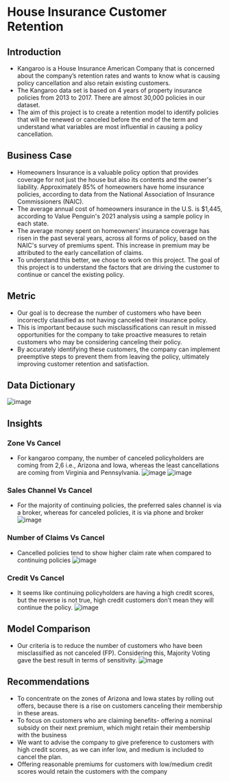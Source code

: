 # House Insurance Customer Retention
## Introduction
* Kangaroo is a House Insurance American Company that is concerned about the company’s retention rates and wants to know what is causing policy cancellation and also retain existing customers.
* The Kangaroo data set is based on 4 years of property insurance policies from 2013 to 2017. There are almost 30,000 policies in our dataset.  
* The aim of this project is to create a retention model to identify policies that will be renewed or canceled before the end of the term and understand what variables are most influential in causing a policy cancellation. 
## Business Case
* Homeowners Insurance is a valuable policy option that provides coverage for not just the house but also its contents and the owner's liability. Approximately 85% of homeowners have home insurance policies, according to data from the National Association of Insurance Commissioners (NAIC).
* The average annual cost of homeowners insurance in the U.S. is $1,445, according to Value Penguin's 2021 analysis using a sample policy in each state. 
* The average money spent on homeowners’ insurance coverage has risen in the past several years, across all forms of policy, based on the NAIC's survey of premiums spent. This increase in premium may be attributed to the early cancellation of claims. 
* To understand this better, we chose to work on this project. The goal of this project is to understand the factors that are driving the customer to continue or cancel the existing policy.
## Metric
* Our goal is to decrease the number of customers who have been incorrectly classified as not having canceled their insurance policy. 
* This is important because such misclassifications can result in missed opportunities for the company to take proactive measures to retain customers who may be considering canceling their policy. 
* By accurately identifying these customers, the company can implement preemptive steps to prevent them from leaving the policy, ultimately improving customer retention and satisfaction.
## Data Dictionary
  ![image](https://user-images.githubusercontent.com/48169929/226154408-74f0f330-5bc5-47b8-ba68-868f5f684f18.png)
## Insights
### Zone Vs Cancel
* For kangaroo company, the number of canceled policyholders are coming from 2,6 i.e., Arizona and Iowa, whereas the least cancellations are coming from Virginia and Pennsylvania.
  ![image](https://user-images.githubusercontent.com/48169929/226154432-736822bd-a8e8-43ea-a0eb-4bc71f5fc641.png)
![image](https://user-images.githubusercontent.com/48169929/226154444-ffe45466-7a96-44cb-89f2-b552f0c8b27a.png)
### Sales Channel Vs Cancel
* For the majority of continuing policies, the preferred sales channel is via a broker, whereas for canceled policies, it is via phone and broker
  ![image](https://user-images.githubusercontent.com/48169929/226154526-52d27d62-e056-4bbf-85d5-246a6ee3d8c1.png)
### Number of Claims Vs Cancel
* Cancelled policies tend to show higher claim rate when compared to continuing policies
  ![image](https://user-images.githubusercontent.com/48169929/226154587-b35f0da2-575f-494d-9f83-0d31f4b64310.png)
### Credit Vs Cancel
* It seems like continuing policyholders are having a high credit scores, but the reverse is not true, high credit customers don’t mean they will continue the policy.
  ![image](https://user-images.githubusercontent.com/48169929/226154850-629612d9-555a-44b9-aa48-589761ddabb5.png)
## Model Comparison
  * Our criteria is to reduce the number of customers who have been misclassified as not canceled (FP). Considering this, Majority Voting gave the best result in terms of sensitivity.
  ![image](https://user-images.githubusercontent.com/48169929/226154929-96d6043b-3ff7-48b5-a6e0-f539e65004ee.png)
## Recommendations
* To concentrate on the zones of Arizona and Iowa states by rolling out offers, because there is a rise on customers canceling their membership in these areas.
* To focus on customers who are claiming benefits- offering a nominal subsidy on their next premium, which might retain their membership with the business
* We want to advise the company to give preference to customers with high credit scores, as we can infer low, and medium is included to cancel the plan.
*  Offering reasonable premiums for customers with low/medium credit scores would retain the customers with the company
 



